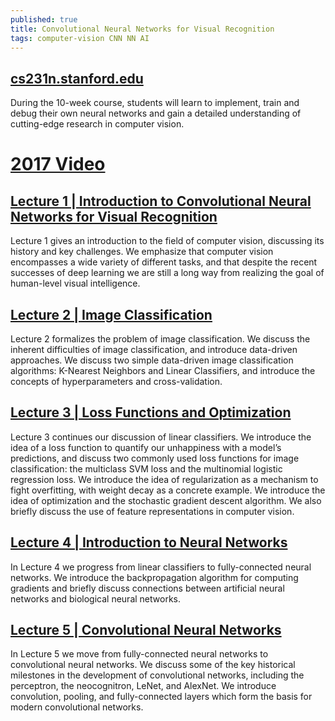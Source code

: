 ```yaml
---
published: true
title: Convolutional Neural Networks for Visual Recognition
tags: computer-vision CNN NN AI
---
```

## [cs231n.stanford.edu](http://cs231n.stanford.edu/)

During the 10-week course, students will learn to implement, train and debug their own neural networks and gain a detailed understanding of cutting-edge research in computer vision. 

# [2017 Video](https://www.youtube.com/playlist?list=PL3FW7Lu3i5JvHM8ljYj-zLfQRF3EO8sYv)


## [Lecture 1 | Introduction to Convolutional Neural Networks for Visual Recognition](https://www.youtube.com/watch?v=vT1JzLTH4G4)

Lecture 1 gives an introduction to the field of computer vision, discussing its history and key challenges. We emphasize that computer vision encompasses a wide variety of different tasks, and that despite the recent successes of deep learning we are still a long way from realizing the goal of human-level visual intelligence.


## [Lecture 2 | Image Classification](https://www.youtube.com/watch?v=OoUX-nOEjG0)

Lecture 2 formalizes the problem of image classification. We discuss the inherent difficulties of image classification, and introduce data-driven approaches. We discuss two simple data-driven image classification algorithms: K-Nearest Neighbors and Linear Classifiers, and introduce the concepts of hyperparameters and cross-validation.

## [Lecture 3 | Loss Functions and Optimization](https://www.youtube.com/watch?v=h7iBpEHGVNc)

Lecture 3 continues our discussion of linear classifiers. We introduce the idea of a loss function to quantify our unhappiness with a model’s predictions, and discuss two commonly used loss functions for image classification: the multiclass SVM loss and the multinomial logistic regression loss. We introduce the idea of regularization as a mechanism to fight overfitting, with weight decay as a concrete example. We introduce the idea of optimization and the stochastic gradient descent algorithm. We also briefly discuss the use of feature representations in computer vision.

## [Lecture 4 | Introduction to Neural Networks](https://www.youtube.com/watch?v=d14TUNcbn1k)

In Lecture 4 we progress from linear classifiers to fully-connected neural networks. We introduce the backpropagation algorithm for computing gradients and briefly discuss connections between artificial neural networks and biological neural networks.

## [Lecture 5 | Convolutional Neural Networks](https://www.youtube.com/watch?v=bNb2fEVKeEo)

In Lecture 5 we move from fully-connected neural networks to convolutional neural networks. We discuss some of the key historical milestones in the development of convolutional networks, including the perceptron, the neocognitron, LeNet, and AlexNet. We introduce convolution, pooling, and fully-connected layers which form the basis for modern convolutional networks.



